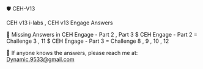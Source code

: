 🛡️ CEH-V13 

CEH v13 i-labs , CEH v13 Engage Answers

🚨 Missing Answers in CEH Engage - Part 2 , Part 3 
$ CEH Engage - Part 2 = Challenge 3 , 11 
$ CEH Engage - Part 3 = Challenge 8 , 9 , 10 , 12  

📩 If anyone knows the answers, please reach me at: Dynamic.9533@gmail.com
